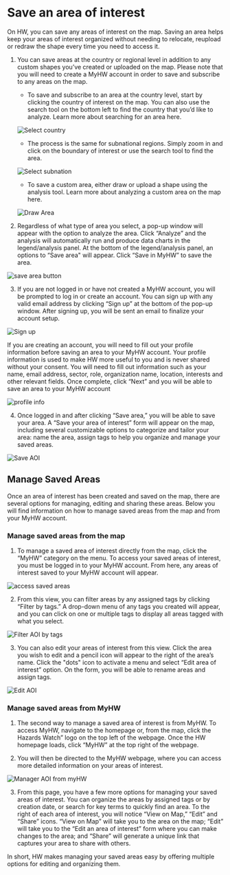 # Save an area of interest

On HW, you can save any areas of interest on the map. Saving an area helps keep your areas of interest organized without needing to relocate, reupload or redraw the shape every time you need to access it.

1. You can save areas at the country or regional level in addition to any custom shapes you’ve created or uploaded on the map. Please note that you will need to create a MyHW account in order to save and subscribe to any areas on the map.

    - To save and subscribe to an area at the country level, start by clicking the country of interest on the map. You can also use the search tool on the bottom left to find the country that you’d like to analyze. Learn more about searching for an area here.
    
    ![Select country](../guides/images/save_area/select-country.png)

    - The process is the same for subnational regions. Simply zoom in and click on the boundary of interest or use the search tool to find the area.

    ![Select subnation](../guides/images/save_area/select-subnational.png)

    - To save a custom area, either draw or upload a shape using the analysis tool. Learn more about analyzing a custom area on the map here.

    ![Draw Area](../guides/images/save_area/draw-area.png)


2. Regardless of what type of area you select, a pop-up window will appear with the option to analyze the area. Click “Analyze” and the analysis will automatically run and produce data charts in the legend/analysis panel. At the bottom of the legend/analysis panel, an options to “Save area" will appear. Click “Save in MyHW” to save the area.

![save area button](../guides/images/save_area/save-area.png)

3. If you are not logged in or have not created a MyHW account, you will be prompted to log in or create an account. You can sign up with any valid email address by clicking “Sign up” at the bottom of the pop-up window. 
After signing up, you will be sent an email to finalize your account setup.

![Sign up](../guides/images/save_area/login.png)

If you are creating an account, you will need to fill out your profile information before saving an area to your MyHW account. Your profile information is used to make HW more useful to you and is never shared without your consent. You will need to fill out information such as your name, email address, sector, role, organization name, location, interests and other relevant fields. Once complete, click “Next” and you will be able to save an area to your MyHW account

![profile info](../guides/images/save_area/fill-profile.png)


4. Once logged in and after clicking “Save area,” you will be able to save your area. A “Save your area of interest” form will appear on the map, including several customizable options to categorize and tailor your area: name the area, assign tags to help you organize and manage your saved areas.

![Save AOI](../guides/images/save_area/save-aoi.png)

## Manage Saved Areas


Once an area of interest has been created and saved on the map, there are several options for managing, editing and sharing these areas. Below you will find information on how to manage saved areas from the map and from your MyHW account.

### Manage saved areas from the map


1. To manage a saved area of interest directly from the map, click the “MyHW” category on the menu. To access your saved areas of interest, you must be logged in to your MyHW account. From here, any areas of interest saved to your MyHW account will appear.

![access saved areas](../guides/images/save_area/view-areas.png)


2. From this view, you can filter areas by any assigned tags by clicking “Filter by tags.” A drop-down menu of any tags you created will appear, and you can click on one or multiple tags to display all areas tagged with what you select.

![Filter AOI by tags](../guides/images/save_area/filter-by-tags.png)


3. You can also edit your areas of interest from this view. Click the area you wish to edit and a pencil icon will appear to the right of the area’s name. Click the "dots" icon to activate a menu and select “Edit area of interest” option. On the form, you will be able to rename areas and assign tags.


![Edit AOI](../guides/images/save_area/edit-area.png)


### Manage saved areas from MyHW

1. The second way to manage a saved area of interest is from MyHW. To access MyHW, navigate to the homepage or, from the map, click the Hazards Watch” logo on the top left of the webpage. Once the HW homepage loads, click “MyHW” at the top right of the webpage.

2. You will then be directed to the MyHW webpage, where you can access more detailed information on your areas of interest.

![Manager AOI from myHW](../guides/images/save_area/manage-areas.png)


3. From this page, you have a few more options for managing your saved areas of interest. You can organize the areas by assigned tags or by creation date, or search for key terms to quickly find an area. To the right of each area of interest, you will notice “View on Map,” “Edit” and “Share” icons. “View on Map” will take you to the area on the map; “Edit” will take you to the “Edit an area of interest” form where you can make changes to the area; and “Share” will generate a unique link that captures your area to share with others.

In short, HW makes managing your saved areas easy by offering multiple options for editing and organizing them.